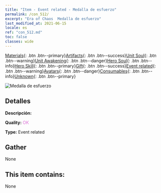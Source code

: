 ```yaml
---
title: "Item - Event related - Medalla de esfuerzo"
permalink: /con_512/
excerpt: "Era of Chaos  Medalla de esfuerzo"
last_modified_at: 2021-06-15
locale: es
ref: "con_512.md"
toc: false
classes: wide
---
```

 [Materials](/ItemsES/){: .btn .btn--primary}[Artifacts](/ItemsES/Artifacts/){: .btn .btn--success}[Unit Soul](/ItemsES/UnitSoul/){: .btn .btn--warning}[Unit Awakening](/ItemsES/UnitAwakening/){: .btn .btn--danger}[Hero Soul](/ItemsES/HeroSoul/){: .btn .btn--info}[Hero Skill](/ItemsES/HeroSkill/){: .btn .btn--primary}[Gift](/ItemsES/Gift/){: .btn .btn--success}[Event related](/ItemsES/Events/){: .btn .btn--warning}[Avatars](/ItemsES/Avatars/){: .btn .btn--danger}[Consumables](/ItemsES/Consumables/){: .btn .btn--info}[Unknown](/ItemsES/Unknown/){: .btn .btn--primary}

 ![Medalla de esfuerzo](/images/t/i_10002.png)

## Detalles
 **Descripción:** 

 **Quality:** <span style="color: #DA70D6">OK</span>

 **Type:** Event related

## Gather

  None

## This item contains:

  None

